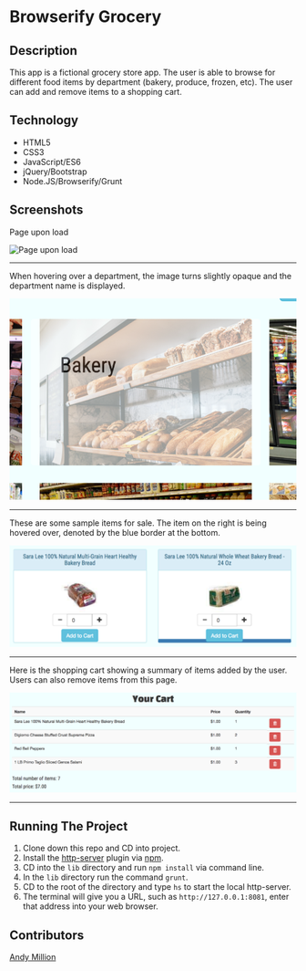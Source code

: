 # Browserify Grocery

## Description
This app is a fictional grocery store app. The user is able to browse for different food items by department (bakery, produce, frozen, etc). The user can add and remove items to a shopping cart.

## Technology
- HTML5
- CSS3
- JavaScript/ES6
- jQuery/Bootstrap
- Node.JS/Browserify/Grunt

## Screenshots
Page upon load

![Page upon load](https://raw.githubusercontent.com/amillion3/browserify-grocery/master/screenshots/on-load.png)
___

When hovering over a department, the image turns slightly opaque and the department name is displayed.

![Selecting a department](https://raw.githubusercontent.com/amillion3/browserify-grocery/master/screenshots/hover-departments.png)
___

These are some sample items for sale. The item on the right is being hovered over, denoted by the blue border at the bottom.

![Items for sale](https://raw.githubusercontent.com/amillion3/browserify-grocery/master/screenshots/hover-item.png)
___

Here is the shopping cart showing a summary of items added by the user. Users can also remove items from this page.

![Shopping cart](https://raw.githubusercontent.com/amillion3/browserify-grocery/master/screenshots/shopping-cart.png)
___

## Running The Project
1. Clone down this repo and CD into project.
2. Install the [http-server](https://www.npmjs.com/package/http-server) plugin via [npm](https://www.npmjs.com/).
3. CD into the `lib` directory and run `npm install` via command line.
4. In the `lib` directory run the command `grunt`.
5. CD to the root of the directory and type `hs` to start the local http-server.
6. The terminal will give you a URL, such as `http://127.0.0.1:8081`, enter that address into your web browser.


## Contributors
[Andy Million](https://github.com/amillion3)